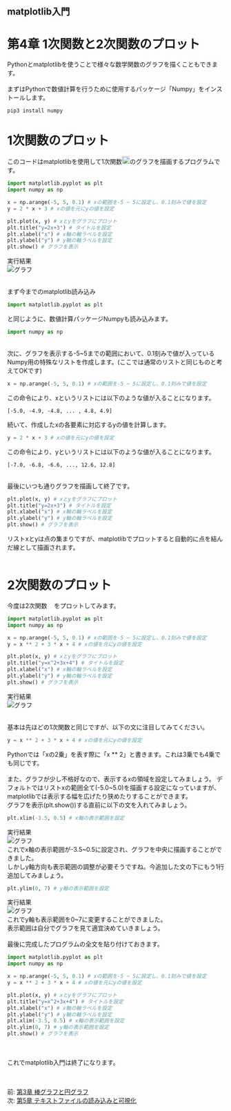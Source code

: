## matplotlib入門
# 第4章 1次関数と2次関数のプロット
Pythonとmatplotlibを使うことで様々な数学関数のグラフを描くこともできます。<br><br>
まずはPythonで数値計算を行うために使用するパッケージ「Numpy」をインストールします。
```
pip3 install numpy
```

# 1次関数のプロット
このコードはmatplotlibを使用して1次関数<img src="https://latex.codecogs.com/gif.latex?y%3D2x&plus;3" height="18">のグラフを描画するプログラムです。<br>
```py
import matplotlib.pyplot as plt
import numpy as np

x = np.arange(-5, 5, 0.1) # xの範囲を-5 ~ 5に設定し、0.1刻みで値を設定
y = 2 * x + 3 # xの値を元にyの値を設定

plt.plot(x, y) # xとyをグラフにプロット
plt.title("y=2x+3") # タイトルを設定
plt.xlabel("x") # x軸の軸ラベルを設定
plt.ylabel("y") # y軸の軸ラベルを設定
plt.show() # グラフを表示
```
実行結果<br>
![グラフ](./Images/Figure4-1.png)
<br><br>

まず今までのmatplotlib読み込み
```py
import matplotlib.pyplot as plt
```
と同じように、数値計算パッケージNumpyも読み込みます。
```py
import numpy as np
```
<br>
次に、グラフを表示する-5~5までの範囲において、0.1刻みで値が入っているNumpy用の特殊なリストを作成します。(ここでは通常のリストと同じものと考えてOKです)

```py
x = np.arange(-5, 5, 0.1) # xの範囲を-5 ~ 5に設定し、0.1刻みで値を設定
```
この命令により、xというリストには以下のような値が入ることになります。
```
[-5.0, -4.9, -4.8, ... , 4.8, 4.9]
```
続いて、作成したxの各要素に対応するyの値を計算します。
```py
y = 2 * x + 3 # xの値を元にyの値を設定
```
この命令により、yというリストには以下のような値が入ることになります。
```
[-7.0, -6.8, -6.6, ..., 12.6, 12.8]
```
<br>
最後にいつも通りグラフを描画して終了です。

```py
plt.plot(x, y) # xとyをグラフにプロット
plt.title("y=2x+3") # タイトルを設定
plt.xlabel("x") # x軸の軸ラベルを設定
plt.ylabel("y") # y軸の軸ラベルを設定
plt.show() # グラフを表示
```
リストxとyは点の集まりですが、matplotlibでプロットすると自動的に点を結んだ線として描画されます。
<br><br>

# 2次関数のプロット
今度は2次関数<img src="https://latex.codecogs.com/gif.latex?y%3Dx%5E2&plus;3x&plus;4" height="16"/>をプロットしてみます。<br>
```py
import matplotlib.pyplot as plt
import numpy as np

x = np.arange(-5, 5, 0.1) # xの範囲を-5 ~ 5に設定し、0.1刻みで値を設定
y = x ** 2 + 3 * x + 4 # xの値を元にyの値を設定

plt.plot(x, y) # xとyをグラフにプロット
plt.title("y=x^2+3x+4") # タイトルを設定
plt.xlabel("x") # x軸の軸ラベルを設定
plt.ylabel("y") # y軸の軸ラベルを設定
plt.show() # グラフを表示
```
実行結果<br>
![グラフ](./Images/Figure4-2.png)
<br><br>

基本は先ほどの1次関数と同じですが、以下の文に注目してみてください。
```py
y = x ** 2 + 3 * x + 4 # xの値を元にyの値を設定
```
Pythonでは「xの2乗」を表す際に「x ** 2」と書きます。これは3乗でも4乗でも同じです。
<br><br>
また、グラフが少し不格好なので、表示するxの領域を設定してみましょう。
デフォルトではリストxの範囲全て(-5.0~5.0)を描画する設定になっていますが、matplotlibでは表示する幅を広げたり狭めたりすることができます。<br>
グラフを表示(plt.show())する直前に以下の文を入れてみましょう。<br>

```py
plt.xlim(-3.5, 0.5) # x軸の表示範囲を設定
```
実行結果<br>
![グラフ](./Images/Figure4-3.png)
<br>
これでx軸の表示範囲が-3.5~0.5に設定され、グラフを中央に描画することができました。<br>
しかしy軸方向も表示範囲の調整が必要そうですね。今追加した文の下にもう1行追加してみましょう。

```py
plt.ylim(0, 7) # y軸の表示範囲を設定
```
実行結果<br>
![グラフ](./Images/Figure4-4.png)
<br>
これでy軸も表示範囲を0~7に変更することができました。<br>
表示範囲は自分でグラフを見て適宜決めていきましょう。
<br><br>
最後に完成したプログラムの全文を貼り付けておきます。

```py
import matplotlib.pyplot as plt
import numpy as np

x = np.arange(-5, 5, 0.1) # xの範囲を-5 ~ 5に設定し、0.1刻みで値を設定
y = x ** 2 + 3 * x + 4 # xの値を元にyの値を設定

plt.plot(x, y) # xとyをグラフにプロット
plt.title("y=x^2+3x+4") # タイトルを設定
plt.xlabel("x") # x軸の軸ラベルを設定
plt.ylabel("y") # y軸の軸ラベルを設定
plt.xlim(-3.5, 0.5) # x軸の表示範囲を設定
plt.ylim(0, 7) # y軸の表示範囲を設定
plt.show() # グラフを表示
```
<br><br>
これでmatplotlib入門は終了になります。

<br><br>
前: [第3章 棒グラフと円グラフ](./3.md)<br>
次: [第5章 テキストファイルの読み込みと可視化](.5.md)<br>
